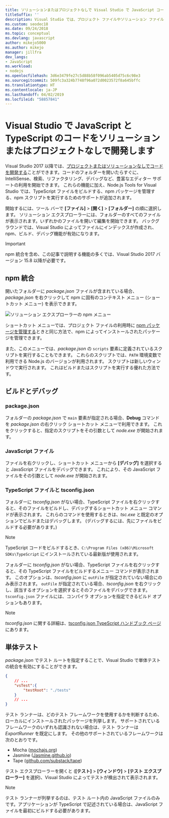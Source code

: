 ```yaml
---
title: ソリューションまたはプロジェクトなしで Visual Studio で JavaScript コードを記述する
titleSuffix: ''
description: Visual Studio では、プロジェクト ファイルやソリューション ファイルに依存せずコードを作成できます
ms.custom: seodec18
ms.date: 09/24/2018
ms.topic: conceptual
ms.devlang: javascript
author: mikejo5000
ms.author: mikejo
manager: jillfra
dev_langs:
- JavaScript
ms.workload:
- nodejs
ms.openlocfilehash: 3d6e3479fe27c5d88b58f096ab5405d75c6c98e3
ms.sourcegitcommit: 509fc3a324b7748f96a072d0023572f8a645bffc
ms.translationtype: HT
ms.contentlocale: ja-JP
ms.lasthandoff: 04/02/2019
ms.locfileid: "58857841"
---
```

# <a name="develop-javascript-and-typescript-code-in-visual-studio-without-solutions-or-projects"></a>Visual Studio で JavaScript と TypeScript のコードをソリューションまたはプロジェクトなしで開発します

Visual Studio 2017 以降では、[プロジェクトまたはソリューションなしでコードを開発する](../ide/develop-code-in-visual-studio-without-projects-or-solutions.md)ことができます。コードのフォルダーを開いたらすぐに、IntelliSense、検索、リファクタリング、デバッグなど、豊富なエディター サポートの利用を開始できます。 これらの機能に加え、Node.js Tools for Visual Studio では、TypeScript ファイルをビルドする、npm パッケージを管理する、npm スクリプトを実行するためのサポートが追加されます。

開始するには、ツール バーで **[ファイル]** > **[開く]** > **[フォルダー]** の順に選択します。 ソリューション エクスプローラーには、フォルダーのすべてのファイルが表示されます。いずれかのファイルを開いて編集を開始できます。 バックグラウンドでは、Visual Studio によってファイルにインデックスが作成され、npm、ビルド、デバッグ機能が有効になります。

> [!IMPORTANT]
> npm 統合を含め、この記事で説明する機能の多くでは、Visual Studio 2017 バージョン 15.8 以降が必要です。

## <a name="npm-integration"></a>npm 統合

開いたフォルダーに *package.json* ファイルが含まれている場合、*package.json* を右クリックして npm に固有のコンテキスト メニュー (ショートカット メニュー) を表示できます。

![ソリューション エクスプローラーの npm メニュー](../javascript/media/solution-explorer-npm-ctx.png)

ショートカット メニューでは、プロジェクト ファイルの利用時に [npm パッケージを管理する](npm-package-management.md)ときと同じ方法で、npm によってインストールされたパッケージを管理できます。

また、このメニューでは、*package.json* の `scripts` 要素に定義されているスクリプトを実行することもできます。 これらのスクリプトでは、`PATH` 環境変数で利用できる Node.js のバージョンが利用されます。 スクリプトは新しいウィンドウで実行されます。 これはビルドまたはスクリプトを実行する優れた方法です。

## <a name="build-and-debug"></a>ビルドとデバッグ

### <a name="packagejson"></a>package.json
フォルダーの *package.json* で `main` 要素が指定される場合、**Debug** コマンドを *package.json* の右クリック ショートカット メニューで利用できます。
これをクリックすると、指定のスクリプトをその引数として *node.exe* が開始されます。

### <a name="javascript-files"></a>JavaScript ファイル
ファイルを右クリックし、ショートカット メニューから **[デバッグ]** を選択すると JavaScript ファイルをデバッグできます。 これにより、その JavaScript ファイルをその引数として *node.exe* が開始されます。

### <a name="typescript-files-and-tsconfigjson"></a>TypeScript ファイルと tsconfig.json
フォルダーに *tsconfig.json* がない場合、TypeScript ファイルを右クリックすると、そのファイルをビルドし、デバッグするショートカット メニュー コマンドが表示されます。 これらのコマンドを使用するときは、*tsc.exe* と既定のオプションでビルドまたはデバッグします。 (デバッグするには、先にファイルをビルドする必要があります。)

> [!NOTE]
> TypeScript コードをビルドするとき、`C:\Program Files (x86)\Microsoft SDKs\TypeScript` にインストールされている最新版が使用されます。

フォルダーに *tsconfig.json* がない場合、TypeScript ファイルを右クリックすると、その TypeScript ファイルをビルドするメニュー コマンドが表示されます。 このオプションは、*tsconfig.json* に `outFile` が指定されていない場合にのみ表示されます。 `outFile` が指定されている場合、*tsconfig.json* を右クリックし、該当するオプションを選択するとそのファイルをデバッグできます。 `tsconfig.json` ファイルには、コンパイラ オプションを指定できるビルド オプションもあります。

> [!NOTE]
> *tsconfig.json* に関する詳細は、[tsconfig.json TypeScript ハンドブック ページ](https://www.typescriptlang.org/docs/handbook/tsconfig-json.html)にあります。

## <a name="unit-tests"></a>単体テスト
*package.json* でテスト ルートを指定することで、Visual Studio で単体テストの統合を有効にすることができます。

```json
{
    // ...
    "vsTest":{
        "testRoot": "./tests"
    }
    // ...
}
```

テスト ランナーは、どのテスト フレームワークを使用するかを判断するため、ローカルにインストールされたパッケージを列挙します。
サポートされているフレームワークのいずれも認識されない場合は、テスト ランナーは *ExportRunner* を既定にします。 その他のサポートされているフレームワークは次のとおりです。
* Mocha ([mochajs.org](http://mochajs.org/))
* Jasmine ([Jasmine.github.io](https://jasmine.github.io/))
* Tape ([github.com/substack/tape](https://github.com/substack/tape))

テスト エクスプローラーを開くと (**[テスト]** > **[ウィンドウ]** > **[テスト エクスプローラー]** を選択)、Visual Studio によってテストが検出されて表示されます。

> [!NOTE]
> テスト ランナーが列挙するのは、テスト ルート内の JavaScript ファイルのみです。アプリケーションが TypeScript で記述されている場合は、JavaScript ファイルを最初にビルドする必要があります。
